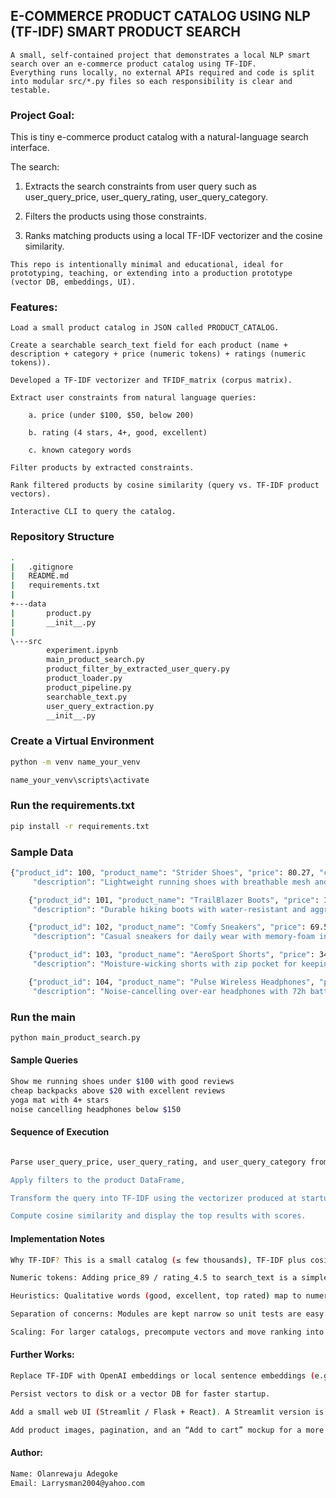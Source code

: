 ## E-COMMERCE PRODUCT CATALOG USING NLP (TF-IDF) SMART PRODUCT SEARCH

```
A small, self-contained project that demonstrates a local NLP smart search over an e-commerce product catalog using TF-IDF.
Everything runs locally, no external APIs required and code is split into modular src/*.py files so each responsibility is clear and testable.
```

### Project Goal:

This is tiny e-commerce product catalog with a natural-language search interface.

The search:

  1. Extracts the search constraints from user query such as user_query_price, user_query_rating, user_query_category.

  2. Filters the products using those constraints.

  3. Ranks matching products using a local TF-IDF vectorizer and the cosine similarity.

```
This repo is intentionally minimal and educational, ideal for prototyping, teaching, or extending into a production prototype (vector DB, embeddings, UI).
```


### Features:

    Load a small product catalog in JSON called PRODUCT_CATALOG.

    Create a searchable search_text field for each product (name + description + category + price (numeric tokens) + ratings (numeric tokens)).

    Developed a TF-IDF vectorizer and TFIDF_matrix (corpus matrix).

    Extract user constraints from natural language queries:

        a. price (under $100, $50, below 200)

        b. rating (4 stars, 4+, good, excellent)

        c. known category words

    Filter products by extracted constraints.

    Rank filtered products by cosine similarity (query vs. TF-IDF product vectors).

    Interactive CLI to query the catalog.


### Repository Structure

```bash
.
|   .gitignore             
|   README.md
|   requirements.txt
|   
+---data
|       product.py
|       __init__.py
|       
\---src
        experiment.ipynb
        main_product_search.py
        product_filter_by_extracted_user_query.py
        product_loader.py
        product_pipeline.py
        searchable_text.py
        user_query_extraction.py
        __init__.py
```

### Create a Virtual Environment
```bash
python -m venv name_your_venv

name_your_venv\scripts\activate
```

### Run the requirements.txt
```bash
pip install -r requirements.txt
```

### Sample Data

```bash
{"product_id": 100, "product_name": "Strider Shoes", "price": 80.27, "category": "Footwear",
     "description": "Lightweight running shoes with breathable mesh and cushioned sole.", "rating": 4.5},

    {"product_id": 101, "product_name": "TrailBlazer Boots", "price": 112.10, "category": "Footwear",
     "description": "Durable hiking boots with water-resistant and aggressive tread.", "rating": 4.6},

    {"product_id": 102, "product_name": "Comfy Sneakers", "price": 69.50, "category": "Footwear",
     "description": "Casual sneakers for daily wear with memory-foam insole.", "rating": 4.0},

    {"product_id": 103, "product_name": "AeroSport Shorts", "price": 34.88, "category": "Apparel",
     "description": "Moisture-wicking shorts with zip pocket for keeping items.", "rating": 4.7},

    {"product_id": 104, "product_name": "Pulse Wireless Headphones", "price": 189.88, "category": "Electronics",
     "description": "Noise-cancelling over-ear headphones with 72h battery life.", "rating": 4.5}
```

### Run the main

```bash
python main_product_search.py
```

#### Sample Queries

```bash
Show me running shoes under $100 with good reviews
cheap backpacks above $20 with excellent reviews
yoga mat with 4+ stars
noise cancelling headphones below $150
```

#### Sequence of Execution

```bash

Parse user_query_price, user_query_rating, and user_query_category from the user's query,

Apply filters to the product DataFrame,

Transform the query into TF-IDF using the vectorizer produced at startup,

Compute cosine similarity and display the top results with scores.
```

#### Implementation Notes

```bash
Why TF-IDF? This is a small catalog (≤ few thousands), TF-IDF plus cosine similarity is fast and interpretable. It matches on word overlap and term importance.

Numeric tokens: Adding price_89 / rating_4.5 to search_text is a simple trick that lets textual queries referencing numbers be partially handled by TF-IDF.

Heuristics: Qualitative words (good, excellent, top rated) map to numeric rating thresholds (e.g., good → 4.5). These are heuristics and subject to tuning.

Separation of concerns: Modules are kept narrow so unit tests are easy and swapping pieces (e.g., TF-IDF → embeddings) is straightforward.

Scaling: For larger catalogs, precompute vectors and move ranking into an ANN / vector DB (FAISS, Milvus etc).
```

#### Further Works:
```bash
Replace TF-IDF with OpenAI embeddings or local sentence embeddings (e.g., sentence-transformers) for semantic search.

Persist vectors to disk or a vector DB for faster startup.

Add a small web UI (Streamlit / Flask + React). A Streamlit version is quick to build and useful for demos.

Add product images, pagination, and an “Add to cart” mockup for a more realistic prototype.
```

#### Author:
```bash
Name: Olanrewaju Adegoke
Email: Larrysman2004@yahoo.com
```



